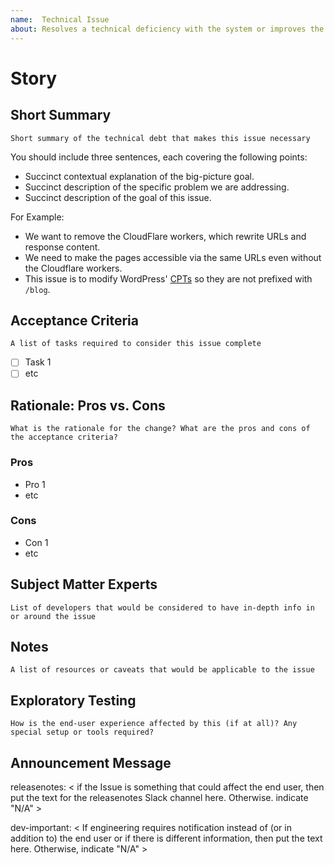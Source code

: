 ```yaml
---
name:  Technical Issue
about: Resolves a technical deficiency with the system or improves the system for engineering in some way
---
```


# Story

## Short Summary
`Short summary of the technical debt that makes this issue necessary`

You should include three sentences, each covering the following points:
* Succinct contextual explanation of the big-picture goal.
* Succinct description of the specific problem we are addressing.
* Succinct description of the goal of this issue.

For Example:

* We want to remove the CloudFlare workers, which rewrite URLs and response content.
* We need to make the pages accessible via the same URLs even without the Cloudflare workers.
* This issue is to modify WordPress' [CPTs](https://developer.wordpress.org/plugins/post-types/) so they are not prefixed with `/blog`.

## Acceptance Criteria
`A list of tasks required to consider this issue complete`

- [ ] Task 1
- [ ] etc

## Rationale: Pros vs. Cons
`What is the rationale for the change? What are the pros and cons of the acceptance criteria?`

### Pros
* Pro 1
* etc

### Cons
* Con 1
* etc

## Subject Matter Experts
`List of developers that would be considered to have in-depth info in or around the issue`

## Notes
`A list of resources or caveats that would be applicable to the issue`

## Exploratory Testing
`How is the end-user experience affected by this (if at all)? Any special setup or tools required?`

## Announcement Message
releasenotes: < if the Issue is something that could affect the end user, then put the text for the releasenotes Slack channel here. Otherwise. indicate "N/A" >

dev-important: < If engineering requires notification instead of (or in addition to) the end user or if there is different information, then put the text here. Otherwise, indicate "N/A" >
